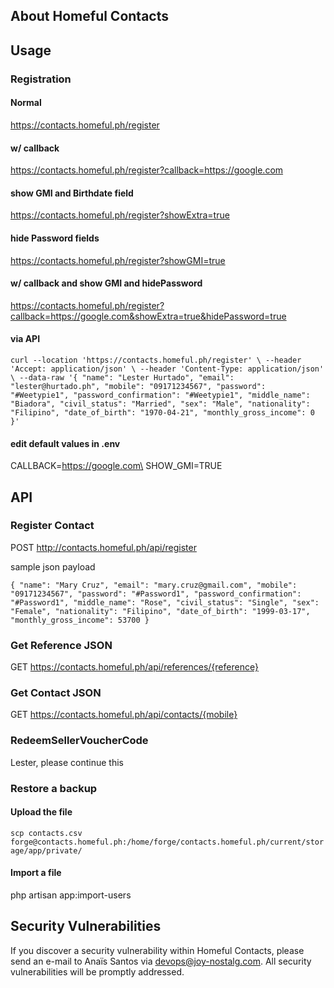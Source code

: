## About Homeful Contacts

## Usage
### Registration
#### Normal
https://contacts.homeful.ph/register
#### w/ callback
https://contacts.homeful.ph/register?callback=https://google.com
#### show GMI and Birthdate field
https://contacts.homeful.ph/register?showExtra=true
#### hide Password fields
https://contacts.homeful.ph/register?showGMI=true
#### w/ callback and show GMI and hidePassword
https://contacts.homeful.ph/register?callback=https://google.com&showExtra=true&hidePassword=true
#### via API
`curl --location 'https://contacts.homeful.ph/register' \
--header 'Accept: application/json' \
--header 'Content-Type: application/json' \
--data-raw '{
"name": "Lester Hurtado",
"email": "lester@hurtado.ph",
"mobile": "09171234567",
"password": "#Weetypie1",
"password_confirmation": "#Weetypie1",
"middle_name": "Biadora",
"civil_status": "Married",
"sex": "Male",
"nationality": "Filipino",
"date_of_birth": "1970-04-21",
"monthly_gross_income": 0
}'`
#### edit default values in .env
CALLBACK=https://google.com\
SHOW_GMI=TRUE

## API
### Register Contact
POST http://contacts.homeful.ph/api/register

sample json payload<p>
`{
    "name": "Mary Cruz",
    "email": "mary.cruz@gmail.com",
    "mobile": "09171234567",
    "password": "#Password1",
    "password_confirmation": "#Password1",
    "middle_name": "Rose",
    "civil_status": "Single",
    "sex": "Female",
    "nationality": "Filipino",
    "date_of_birth": "1999-03-17",
    "monthly_gross_income": 53700
}`

### Get Reference JSON
GET https://contacts.homeful.ph/api/references/{reference}

### Get Contact JSON
GET https://contacts.homeful.ph/api/contacts/{mobile}

### RedeemSellerVoucherCode
Lester, please continue this

### Restore a backup
#### Upload the file
`scp contacts.csv forge@contacts.homeful.ph:/home/forge/contacts.homeful.ph/current/storage/app/private/`
#### Import a file
php artisan app:import-users
## Security Vulnerabilities

If you discover a security vulnerability within Homeful Contacts, please send an e-mail to Anaïs Santos via [devops@joy-nostalg.com](mailto:devops@joy-nostalg.com). All security vulnerabilities will be promptly addressed.
